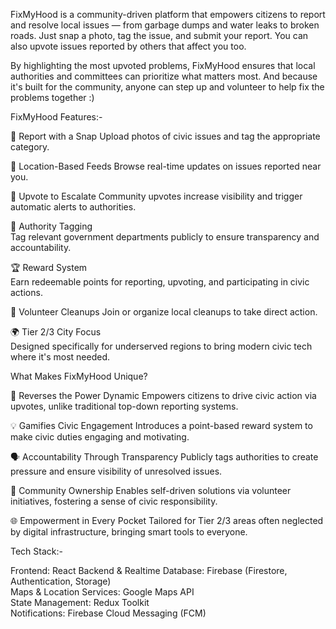 FixMyHood is a community-driven platform that empowers citizens to report and resolve local issues — from garbage dumps and water leaks to broken roads. Just snap a photo, tag the issue, and submit your report. You can also upvote issues reported by others that affect you too.

By highlighting the most upvoted problems, FixMyHood ensures that local authorities and committees can prioritize what matters most. And because it's built for the community, anyone can step up and volunteer to help fix the problems together :) 


FixMyHood Features:-

📸 Report with a Snap
  Upload photos of civic issues and tag the appropriate category.
  
📍 Location-Based Feeds
  Browse real-time updates on issues reported near you.
  
🔼 Upvote to Escalate
  Community upvotes increase visibility and trigger automatic alerts to authorities.
  
🧩 Authority Tagging  
  Tag relevant government departments publicly to ensure transparency and accountability.
  
🏆 Reward System  
  Earn redeemable points for reporting, upvoting, and participating in civic actions.
  
👥 Volunteer Cleanups
  Join or organize local cleanups to take direct action.
  
🌍 Tier 2/3 City Focus  
  Designed specifically for underserved regions to bring modern civic tech where it's most needed.


What Makes FixMyHood Unique?

🔁 Reverses the Power Dynamic
   Empowers citizens to drive civic action via upvotes, unlike traditional top-down reporting systems.
   
💡 Gamifies Civic Engagement
   Introduces a point-based reward system to make civic duties engaging and motivating.
   
🗣 Accountability Through Transparency 
   Publicly tags authorities to create pressure and ensure visibility of unresolved issues.
   
🤝 Community Ownership
   Enables self-driven solutions via volunteer initiatives, fostering a sense of civic responsibility.
   
🌐 Empowerment in Every Pocket
   Tailored for Tier 2/3 areas often neglected by digital infrastructure, bringing smart tools to everyone.


Tech Stack:-

Frontend: React 
Backend & Realtime Database: Firebase (Firestore, Authentication, Storage)  
Maps & Location Services: Google Maps API  
State Management: Redux Toolkit  
Notifications: Firebase Cloud Messaging (FCM)

